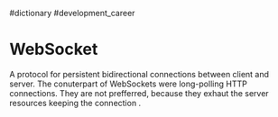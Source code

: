 #dictionary #development_career 
# WebSocket
A protocol for persistent bidirectional connections between client and server.
The conuterpart of WebSockets were long-polling HTTP connections. They are not prefferred, because they exhaut the server resources keeping the connection .  